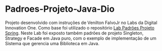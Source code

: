 # Padroes-Projeto-Java-Dio
Projeto desenvolvido com instruções de Venilton FalvoJr no Labs da Digital Innovation One. 
Como base foi utilizado o repositório [Lab Padrões Projeto Spring](digitalinnovationone/lab-padroes-projeto-spring). 
Neste Lab foi exposto também padrões de projeto Singleton, Strategy e Facade em Java puro, 
com o exemplo de implementação de um Sistema que gerencia uma Biblioteca em Java.
